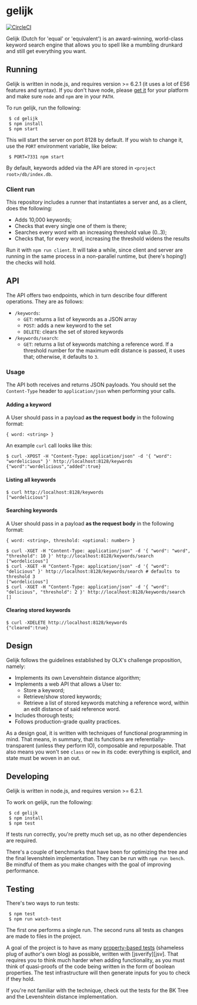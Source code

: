 # gelijk

[![CircleCI](https://circleci.com/bb/dodecaphonic/gelijk.svg?style=svg)](https://circleci.com/bb/dodecaphonic/gelijk)

Gelijk (Dutch for 'equal' or 'equivalent') is an award-winning, world-class keyword search engine that allows you to spell like a mumbling drunkard and still get everything you want.

## Running

Gelijk is written in node.js, and requires version >= 6.2.1 (it uses a lot of ES6 features and syntax). If you don't have node, please [get it][nodejs] for your platform and make sure `node` and `npm` are in your `PATH`.

To run gelijk, run the following:

     $ cd gelijk
     $ npm install
     $ npm start

This will start the server on port 8128 by default. If you wish to change it, use the `PORT` environment variable, like below:

     $ PORT=7331 npm start
     
By default, keywords added via the API are stored in `<project root>/db/index.db`.

### Client run

This repository includes a runner that instantiates a server and, as a client, does the following:

  - Adds 10,000 keywords;
  - Checks that every single one of them is there;
  - Searches every word with an increasing threshold value (0..3);
  - Checks that, for every word, increasing the threshold widens the results

Run it with `npm run client`. It will take a while, since client and server are running in the same process in a non-parallel runtime, but (here's hoping!) the checks will hold.

## API

The API offers two endpoints, which in turn describe four different operations. They are as follows:

- `/keywords`:
    - `GET`: returns a list of keywords as a JSON array
    - `POST`: adds a new keyword to the set
    - `DELETE`: clears the set of stored keywords
- `/keywords/search`:
    - `GET`: returns a list of keywords matching a reference word. If a threshold number for the maximum edit distance is passed, it uses that; otherwise, it defaults to `3`.
  
### Usage

The API both receives and returns JSON payloads. You should set the `Content-Type` header to `application/json` when performing your calls.

#### Adding a keyword

A User should pass in a payload **as the request body** in the following format:

    { word: <string> }
     
An example `curl` call looks like this:

    $ curl -XPOST -H "Content-Type: application/json" -d '{ "word": "wordelicious" }' http://localhost:8128/keywords
    {"word":"wordelicious","added":true}
    
#### Listing all keywords

    $ curl http://localhost:8128/keywords
    ["wordelicious"]
    
#### Searching keywords

A User should pass in a payload **as the request body** in the following format:

    { word: <string>, threshold: <optional: number> }

    $ curl -XGET -H "Content-Type: application/json" -d '{ "word": "word", "threshold": 10 }' http://localhost:8128/keywords/search
    ["wordelicious"]
    $ curl -XGET -H "Content-Type: application/json" -d '{ "word": "delicious" }' http://localhost:8128/keywords/search # defaults to threshold 3
    ["wordelicious"]
    $ curl -XGET -H "Content-Type: application/json" -d '{ "word": "delicious", "threshold": 2 }' http://localhost:8128/keywords/search
    []

#### Clearing stored keywords

    $ curl -XDELETE http://localhost:8128/keywords
    {"cleared":true}
    
## Design

Gelijk follows the guidelines established by OLX's challenge proposition, namely:

- Implements its own Levenshtein distance algorithm;
- Implements a web API that allows a User to:
    - Store a keyword;
    - Retrieve/show stored keywords;
    - Retrieve a list of stored keywords matching a reference word, within an edit distance of said reference word.
- Includes thorough tests;
- Follows production-grade quality practices.

As a design goal, it is written with techniques of functional programming in mind. That means, in summary, that its functions are referentially-transparent (unless they perform IO), composable and repurposable. That also means you won't see `class` or `new` in its code: everything is explicit, and state must be woven in an out.

## Developing

Gelijk is written in node.js, and requires version >= 6.2.1.

To work on gelijk, run the following:

     $ cd gelijk
     $ npm install
     $ npm test

If tests run correctly, you're pretty much set up, as no other dependencies are required.

There's a couple of benchmarks that have been for optimizing the tree and the final levenshtein implementation. They can be run with `npm run bench`. Be mindful of them as you make changes with the goal of improving performance.

## Testing

There's two ways to run tests:

     $ npm test
     $ npm run watch-test
     
The first one performs a single run. The second runs all tests as changes are made to files in the project.

A goal of the project is to have as many [property-based tests][proptests] (shameless plug of author's own blog) as possible, written with [jsverify][jsv]. That requires you to think much harder when adding functionality, as you must think of quasi-proofs of the code being written in the form of boolean properties. The test infrastructure will then generate inputs for you to check if they hold.

If you're not familiar with the technique, check out the tests for the BK Tree and the Levenshtein distance implementation.

[nodejs]: https://nodejs.org
[proptests]: http://www.troikatech.com/blog/2014/04/02/property-based-testing-in-ruby/
[jsverify]: https://github.com/jsverify/jsverify
